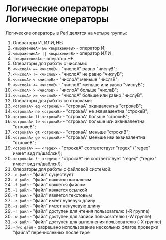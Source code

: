 Логические операторы
Логические операторы
====================

Логические операторы в Perl делятся на четыре группы:

1. Операторы И, ИЛИ, НЕ:
  1. `<выражениеA> && <выражениеB>` - оператор И;
  1. `<выражениеA> || <выражениеB>` - оператор ИЛИ;
  1. `!<выражениеA>` - оператор НЕ.
1. Операторы для работы с числами:
  1. `<числоA> == <числоB>` - "числоA" равно "числуB";
  1. `<числоA> != <числоB>` - "числоA" не равно "числуB";
  1. `<числоA> < <числоB>` - "числоA" меньше "числаB";
  1. `<числоA> <= <числоB>` - "числоA" меньше или равно "числуB";
  1. `<числоA> > <числоB>` - "числоA" больше "числаB";
  1. `<числоA> >= <числоB>` - "числоA" больше или равно "числуB".
1. Операторы для работы со строками:
  1. `<строкаA> eq <строкаB>` - "строкаA" эквивалентна "строкеB";
  1. `<строкаA> ne <строкаB>` - "строкаA" не эквивалентна "строкеB";
  1. `<строкаA> lt <строкаB>` - "строкаA" больше "строкиB";
  1. `<строкаA> le <строкаB>` - "строкаA" больше или эквивалентна "строкеB";
  1. `<строкаA> gt <строкаB>` - "строкаA" меньше "строкиB";
  1. `<строкаA> ge <строкаB>` - "строкаA" меньше или эквивалентна "строкеB";
  1. `<строкаA> =~ <regex>` - "строкаA" соответствует "regex" ("regex" имеет вид m/шаблон/);
  1. `<строкаA> !~ <regex>` - "строкаA" не соответствует "regex" ("regex" имеет вид m/шаблон/).
1. Операторы для работы с файловой системой:
  1. `-e файл` - "файл" существует
  1. `-d файл` - "файл" является каталогом
  1. `-f файл` - "файл" является файлом
  1. `-l файл` - "файл" является ссылкой
  1. `-T файл` - "файл" является текстовым
  1. `-z файл` - "файл" имеет нулевую длину
  1. `-s файл` - "файл" имеет ненулевую длину
  1. `-r файл` - "файл" доступен для чтения пользователю (-R группе)
  1. `-w файл` - "файл" доступен для записи пользователю (-W группе)
  1. `-x файл` - "файл" доступен для выполнения пользователю (-X группе)
  1. `-rwx файл` - разрешено использование нескольких флагов проверки "файла" перечисленных после тире
